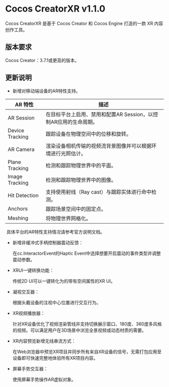 # Cocos CreatorXR v1.1.0

Cocos CreatorXR 是基于 Cocos Creator 和 Cocos Engine 打造的一款 XR 内容创作工具。

## 版本要求

Cocos Creator：3.7.1或更高的版本。

## 更新说明

- 新增对移动端设备的AR特性支持。

| AR 特性         | 描述                                                         |
| --------------- | ------------------------------------------------------------ |
| AR Session      | 在目标平台上启用、禁用和配置AR Session，以控制AR应用的生命周期。 |
| Device Tracking | 跟踪设备在物理空间中的位移和旋转。                           |
| AR Camera       | 渲染设备相机传输的视频流背景图像并可以根据环境进行光照估计。 |
| Plane Tracking  | 检测和跟踪物理世界中的平面。                                 |
| Image Tracking  | 检测和跟踪物理世界中的图像。                                 |
| Hit Detection   | 支持使用射线（Ray cast）与跟踪实体进行命中检测。             |
| Anchors         | 跟踪场景空间中的固定点。                                     |
| Meshing         | 将物理世界网格化。                                           |

​		具体平台的AR特性支持情况请参考官方说明文档。

- 新增非缓冲式手柄控制器震动反馈：

  在cc.InteractorEvent的Haptic Event中选择想要开启震动的事件类型并调整震动参数。

- XRUI一键转换功能：

  传统2D UI可以一键转化为的带有空间属性的XR UI。

- 凝视交互器：

  根据头戴设备的注视中心位置进行交互行为。

- XR视频播放器：

  针对XR设备优化了视频渲染管线并支持切换展示窗口、180度、360度多风格的视频。可以满足用户在3D场景中浏览全景视频或动态材质的需要。

- XR内容预览新增无线串流方式：

  在Web浏览器中预览XR项目并同步所有来自XR设备的信号，无需打包应用至设备即可快速完整地体验所有XR项目内容。

- 屏幕手势交互器：

  使用屏幕手势操作AR虚拟对象。

